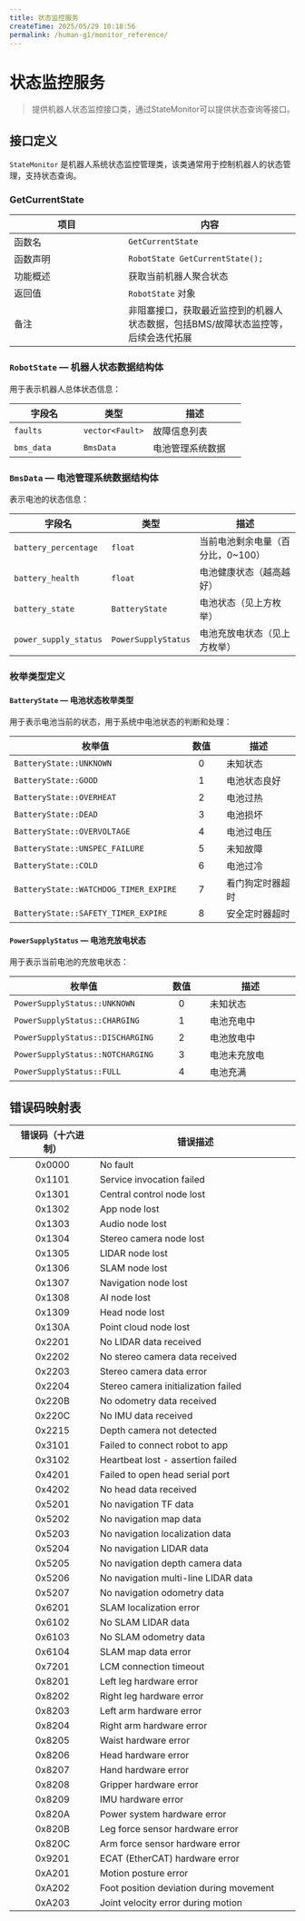 ```yaml
---
title: 状态监控服务
createTime: 2025/05/29 10:18:56
permalink: /human-g1/monitor_reference/
---
```


# 状态监控服务

> 提供机器人状态监控接口类，通过StateMonitor可以提供状态查询等接口。

## 接口定义
`StateMonitor` 是机器人系统状态监控管理类，该类通常用于控制机器人的状态管理，支持状态查询。

### GetCurrentState
<table style="width: 100%; table-layout: fixed; border-collapse: collapse;">
  <thead>
    <tr>
      <th style="width: 40%; text-align: center;"><strong>项目</strong></th>
      <th style="width: 60%; text-align: center;"><strong>内容</strong></th>
    </tr>
  </thead>
  <tbody>
    <tr>
      <td style="text-align: left;">函数名</td>
      <td style="text-align: left;"><code>GetCurrentState</code></td>
    </tr>
    <tr>
      <td style="text-align: left;">函数声明</td>
      <td style="text-align: left;"><code>RobotState GetCurrentState();</code></td>
    </tr>
    <tr>
      <td style="text-align: left;">功能概述</td>
      <td style="text-align: left;">获取当前机器人聚合状态</td>
    </tr>
    <tr>
      <td style="text-align: left;">返回值</td>
      <td style="text-align: left;"><code>RobotState</code> 对象</td>
    </tr>
    <tr>
      <td style="text-align: left;">备注</td>
      <td style="text-align: left;">非阻塞接口，获取最近监控到的机器人状态数据，包括BMS/故障状态监控等，后续会迭代拓展</td>
    </tr>
  </tbody>
</table>

### `RobotState` — 机器人状态数据结构体

用于表示机器人总体状态信息：

<table style="width: 100%; table-layout: fixed; border-collapse: collapse;">
  <thead>
    <tr>
      <th style="width: 30%; text-align: center;"><strong>字段名</strong></th>
      <th style="width: 30%; text-align: center;"><strong>类型</strong></th>
      <th style="width: 40%; text-align: center;"><strong>描述</strong></th>
    </tr>
  </thead>
  <tbody>
    <tr>
      <td style="text-align: left;"><code>faults</code></td>
      <td style="text-align: left;"><code>vector&lt;Fault&gt;</code></td>
      <td style="text-align: left;">故障信息列表</td>
    </tr>
    <tr>
      <td style="text-align: left;"><code>bms_data</code></td>
      <td style="text-align: left;"><code>BmsData</code></td>
      <td style="text-align: left;">电池管理系统数据</td>
    </tr>
  </tbody>
</table>


### `BmsData` — 电池管理系统数据结构体

表示电池的状态信息：

<table style="width: 100%; table-layout: fixed; border-collapse: collapse;">
  <thead>
    <tr>
      <th style="width: 30%; text-align: center;"><strong>字段名</strong></th>
      <th style="width: 30%; text-align: center;"><strong>类型</strong></th>
      <th style="width: 40%; text-align: center;"><strong>描述</strong></th>
    </tr>
  </thead>
  <tbody>
    <tr>
      <td style="text-align: left;"><code>battery_percentage</code></td>
      <td style="text-align: left;"><code>float</code></td>
      <td style="text-align: left;">当前电池剩余电量（百分比，0~100）</td>
    </tr>
    <tr>
      <td style="text-align: left;"><code>battery_health</code></td>
      <td style="text-align: left;"><code>float</code></td>
      <td style="text-align: left;">电池健康状态（越高越好）</td>
    </tr>
    <tr>
      <td style="text-align: left;"><code>battery_state</code></td>
      <td style="text-align: left;"><code>BatteryState</code></td>
      <td style="text-align: left;">电池状态（见上方枚举）</td>
    </tr>
    <tr>
      <td style="text-align: left;"><code>power_supply_status</code></td>
      <td style="text-align: left;"><code>PowerSupplyStatus</code></td>
      <td style="text-align: left;">电池充放电状态（见上方枚举）</td>
    </tr>
  </tbody>
</table>

### 枚举类型定义

#### `BatteryState` — 电池状态枚举类型

用于表示电池当前的状态，用于系统中电池状态的判断和处理：

<table style="width: 100%; table-layout: fixed; border-collapse: collapse;">
  <thead>
    <tr>
      <th style="width: 40%; text-align: center;"><strong>枚举值</strong></th>
      <th style="width: 20%; text-align: center;"><strong>数值</strong></th>
      <th style="width: 40%; text-align: center;"><strong>描述</strong></th>
    </tr>
  </thead>
  <tbody>
    <tr>
      <td style="text-align: left;"><code>BatteryState::UNKNOWN</code></td>
      <td style="text-align: center;">0</td>
      <td style="text-align: left;">未知状态</td>
    </tr>
    <tr>
      <td style="text-align: left;"><code>BatteryState::GOOD</code></td>
      <td style="text-align: center;">1</td>
      <td style="text-align: left;">电池状态良好</td>
    </tr>
    <tr>
      <td style="text-align: left;"><code>BatteryState::OVERHEAT</code></td>
      <td style="text-align: center;">2</td>
      <td style="text-align: left;">电池过热</td>
    </tr>
    <tr>
      <td style="text-align: left;"><code>BatteryState::DEAD</code></td>
      <td style="text-align: center;">3</td>
      <td style="text-align: left;">电池损坏</td>
    </tr>
    <tr>
      <td style="text-align: left;"><code>BatteryState::OVERVOLTAGE</code></td>
      <td style="text-align: center;">4</td>
      <td style="text-align: left;">电池过电压</td>
    </tr>
    <tr>
      <td style="text-align: left;"><code>BatteryState::UNSPEC_FAILURE</code></td>
      <td style="text-align: center;">5</td>
      <td style="text-align: left;">未知故障</td>
    </tr>
    <tr>
      <td style="text-align: left;"><code>BatteryState::COLD</code></td>
      <td style="text-align: center;">6</td>
      <td style="text-align: left;">电池过冷</td>
    </tr>
    <tr>
      <td style="text-align: left;"><code>BatteryState::WATCHDOG_TIMER_EXPIRE</code></td>
      <td style="text-align: center;">7</td>
      <td style="text-align: left;">看门狗定时器超时</td>
    </tr>
    <tr>
      <td style="text-align: left;"><code>BatteryState::SAFETY_TIMER_EXPIRE</code></td>
      <td style="text-align: center;">8</td>
      <td style="text-align: left;">安全定时器超时</td>
    </tr>
  </tbody>
</table>


#### `PowerSupplyStatus` — 电池充放电状态

用于表示当前电池的充放电状态：


<table style="width: 100%; table-layout: fixed; border-collapse: collapse;">
  <thead>
    <tr>
      <th style="width: 40%; text-align: center;"><strong>枚举值</strong></th>
      <th style="width: 20%; text-align: center;"><strong>数值</strong></th>
      <th style="width: 40%; text-align: center;"><strong>描述</strong></th>
    </tr>
  </thead>
  <tbody>
    <tr>
      <td style="text-align: left;"><code>PowerSupplyStatus::UNKNOWN</code></td>
      <td style="text-align: center;">0</td>
      <td style="text-align: left;">未知状态</td>
    </tr>
    <tr>
      <td style="text-align: left;"><code>PowerSupplyStatus::CHARGING</code></td>
      <td style="text-align: center;">1</td>
      <td style="text-align: left;">电池充电中</td>
    </tr>
    <tr>
      <td style="text-align: left;"><code>PowerSupplyStatus::DISCHARGING</code></td>
      <td style="text-align: center;">2</td>
      <td style="text-align: left;">电池放电中</td>
    </tr>
    <tr>
      <td style="text-align: left;"><code>PowerSupplyStatus::NOTCHARGING</code></td>
      <td style="text-align: center;">3</td>
      <td style="text-align: left;">电池未充放电</td>
    </tr>
    <tr>
      <td style="text-align: left;"><code>PowerSupplyStatus::FULL</code></td>
      <td style="text-align: center;">4</td>
      <td style="text-align: left;">电池充满</td>
    </tr>
  </tbody>
</table>

## 错误码映射表

<table style="width: 100%; table-layout: fixed; border-collapse: collapse;">
  <thead>
    <tr>
      <th style="width: 30%; text-align: center;"><strong>错误码（十六进制）</strong></th>
      <th style="width: 70%; text-align: center;"><strong>错误描述</strong></th>
    </tr>
  </thead>
  <tbody>
    <tr>
      <td style="text-align: center;">0x0000</td>
      <td style="text-align: left;">No fault</td>
    </tr>
    <tr>
      <td style="text-align: center;">0x1101</td>
      <td style="text-align: left;">Service invocation failed</td>
    </tr>
    <tr>
      <td style="text-align: center;">0x1301</td>
      <td style="text-align: left;">Central control node lost</td>
    </tr>
    <tr>
      <td style="text-align: center;">0x1302</td>
      <td style="text-align: left;">App node lost</td>
    </tr>
    <tr>
      <td style="text-align: center;">0x1303</td>
      <td style="text-align: left;">Audio node lost</td>
    </tr>
    <tr>
      <td style="text-align: center;">0x1304</td>
      <td style="text-align: left;">Stereo camera node lost</td>
    </tr>
    <tr>
      <td style="text-align: center;">0x1305</td>
      <td style="text-align: left;">LIDAR node lost</td>
    </tr>
    <tr>
      <td style="text-align: center;">0x1306</td>
      <td style="text-align: left;">SLAM node lost</td>
    </tr>
    <tr>
      <td style="text-align: center;">0x1307</td>
      <td style="text-align: left;">Navigation node lost</td>
    </tr>
    <tr>
      <td style="text-align: center;">0x1308</td>
      <td style="text-align: left;">AI node lost</td>
    </tr>
    <tr>
      <td style="text-align: center;">0x1309</td>
      <td style="text-align: left;">Head node lost</td>
    </tr>
    <tr>
      <td style="text-align: center;">0x130A</td>
      <td style="text-align: left;">Point cloud node lost</td>
    </tr>
    <tr>
      <td style="text-align: center;">0x2201</td>
      <td style="text-align: left;">No LIDAR data received</td>
    </tr>
    <tr>
      <td style="text-align: center;">0x2202</td>
      <td style="text-align: left;">No stereo camera data received</td>
    </tr>
    <tr>
      <td style="text-align: center;">0x2203</td>
      <td style="text-align: left;">Stereo camera data error</td>
    </tr>
    <tr>
      <td style="text-align: center;">0x2204</td>
      <td style="text-align: left;">Stereo camera initialization failed</td>
    </tr>
    <tr>
      <td style="text-align: center;">0x220B</td>
      <td style="text-align: left;">No odometry data received</td>
    </tr>
    <tr>
      <td style="text-align: center;">0x220C</td>
      <td style="text-align: left;">No IMU data received</td>
    </tr>
    <tr>
      <td style="text-align: center;">0x2215</td>
      <td style="text-align: left;">Depth camera not detected</td>
    </tr>
    <tr>
      <td style="text-align: center;">0x3101</td>
      <td style="text-align: left;">Failed to connect robot to app</td>
    </tr>
    <tr>
      <td style="text-align: center;">0x3102</td>
      <td style="text-align: left;">Heartbeat lost - assertion failed</td>
    </tr>
    <tr>
      <td style="text-align: center;">0x4201</td>
      <td style="text-align: left;">Failed to open head serial port</td>
    </tr>
    <tr>
      <td style="text-align: center;">0x4202</td>
      <td style="text-align: left;">No head data received</td>
    </tr>
    <tr>
      <td style="text-align: center;">0x5201</td>
      <td style="text-align: left;">No navigation TF data</td>
    </tr>
    <tr>
      <td style="text-align: center;">0x5202</td>
      <td style="text-align: left;">No navigation map data</td>
    </tr>
    <tr>
      <td style="text-align: center;">0x5203</td>
      <td style="text-align: left;">No navigation localization data</td>
    </tr>
    <tr>
      <td style="text-align: center;">0x5204</td>
      <td style="text-align: left;">No navigation LIDAR data</td>
    </tr>
    <tr>
      <td style="text-align: center;">0x5205</td>
      <td style="text-align: left;">No navigation depth camera data</td>
    </tr>
    <tr>
      <td style="text-align: center;">0x5206</td>
      <td style="text-align: left;">No navigation multi-line LIDAR data</td>
    </tr>
    <tr>
      <td style="text-align: center;">0x5207</td>
      <td style="text-align: left;">No navigation odometry data</td>
    </tr>
    <tr>
      <td style="text-align: center;">0x6201</td>
      <td style="text-align: left;">SLAM localization error</td>
    </tr>
    <tr>
      <td style="text-align: center;">0x6102</td>
      <td style="text-align: left;">No SLAM LIDAR data</td>
    </tr>
    <tr>
      <td style="text-align: center;">0x6103</td>
      <td style="text-align: left;">No SLAM odometry data</td>
    </tr>
    <tr>
      <td style="text-align: center;">0x6104</td>
      <td style="text-align: left;">SLAM map data error</td>
    </tr>
    <tr>
      <td style="text-align: center;">0x7201</td>
      <td style="text-align: left;">LCM connection timeout</td>
    </tr>
    <tr>
      <td style="text-align: center;">0x8201</td>
      <td style="text-align: left;">Left leg hardware error</td>
    </tr>
    <tr>
      <td style="text-align: center;">0x8202</td>
      <td style="text-align: left;">Right leg hardware error</td>
    </tr>
    <tr>
      <td style="text-align: center;">0x8203</td>
      <td style="text-align: left;">Left arm hardware error</td>
    </tr>
    <tr>
      <td style="text-align: center;">0x8204</td>
      <td style="text-align: left;">Right arm hardware error</td>
    </tr>
    <tr>
      <td style="text-align: center;">0x8205</td>
      <td style="text-align: left;">Waist hardware error</td>
    </tr>
    <tr>
      <td style="text-align: center;">0x8206</td>
      <td style="text-align: left;">Head hardware error</td>
    </tr>
    <tr>
      <td style="text-align: center;">0x8207</td>
      <td style="text-align: left;">Hand hardware error</td>
    </tr>
    <tr>
      <td style="text-align: center;">0x8208</td>
      <td style="text-align: left;">Gripper hardware error</td>
    </tr>
    <tr>
      <td style="text-align: center;">0x8209</td>
      <td style="text-align: left;">IMU hardware error</td>
    </tr>
    <tr>
      <td style="text-align: center;">0x820A</td>
      <td style="text-align: left;">Power system hardware error</td>
    </tr>
    <tr>
      <td style="text-align: center;">0x820B</td>
      <td style="text-align: left;">Leg force sensor hardware error</td>
    </tr>
    <tr>
      <td style="text-align: center;">0x820C</td>
      <td style="text-align: left;">Arm force sensor hardware error</td>
    </tr>
    <tr>
      <td style="text-align: center;">0x9201</td>
      <td style="text-align: left;">ECAT (EtherCAT) hardware error</td>
    </tr>
    <tr>
      <td style="text-align: center;">0xA201</td>
      <td style="text-align: left;">Motion posture error</td>
    </tr>
    <tr>
      <td style="text-align: center;">0xA202</td>
      <td style="text-align: left;">Foot position deviation during movement</td>
    </tr>
    <tr>
      <td style="text-align: center;">0xA203</td>
      <td style="text-align: left;">Joint velocity error during motion</td>
    </tr>
  </tbody>
</table>
